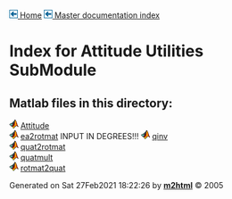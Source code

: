 [![\<](../../../../left.png) Home](../../../../../index.md)     [![\<](../../../../left.png) Master documentation index](../../../../../documentation.md)
  

# Index for Attitude Utilities SubModule

## Matlab files in this directory:


  ![](../../../../matlabicon.gif) [Attitude](Attitude.md)         
  ![](../../../../matlabicon.gif) [ea2rotmat](ea2rotmat.md)       INPUT IN DEGREES!!!
  ![](../../../../matlabicon.gif) [qinv](qinv.md)                 
  ![](../../../../matlabicon.gif) [quat2rotmat](quat2rotmat.md)   
  ![](../../../../matlabicon.gif) [quatmult](quatmult.md)         
  ![](../../../../matlabicon.gif) [rotmat2quat](rotmat2quat.md)   




Generated on Sat 27Feb2021 18:22:26 by
**[m2html](http://www.artefact.tk/software/matlab/m2html/ "Matlab Documentation in HTML")**
© 2005